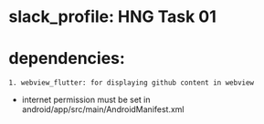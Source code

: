 # slack_profile: HNG Task 01
# dependencies:
    1. webview_flutter: for displaying github content in webview

- internet permission must be set in android/app/src/main/AndroidManifest.xml 